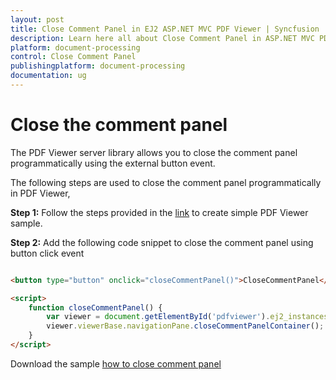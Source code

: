 ```yaml
---
layout: post
title: Close Comment Panel in EJ2 ASP.NET MVC PDF Viewer | Syncfusion
description: Learn here all about Close Comment Panel in ASP.NET MVC PDF Viewer component of Syncfusion Essential JS 2 and more.
platform: document-processing
control: Close Comment Panel
publishingplatform: document-processing
documentation: ug
---
```



# Close the comment panel

The PDF Viewer server library allows you to close the comment panel programmatically using the external button event.

The following steps are used to close the comment panel programmatically in PDF Viewer,

**Step 1:** Follow the steps provided in the [link](https://ej2.syncfusion.com/aspnetmvc/documentation/pdfviewer/getting-started/) to create simple PDF Viewer sample.

**Step 2:** Add the following code snippet to close the comment panel using button click event

```html

<button type="button" onclick="closeCommentPanel()">CloseCommentPanel</button>

<script>
    function closeCommentPanel() {
        var viewer = document.getElementById('pdfviewer').ej2_instances[0];
        viewer.viewerBase.navigationPane.closeCommentPanelContainer();
    }
</script>

```

Download the sample [how to close comment panel](https://www.syncfusion.com/downloads/support/directtrac/general/ze/MVC_SAMPLE1299715828)